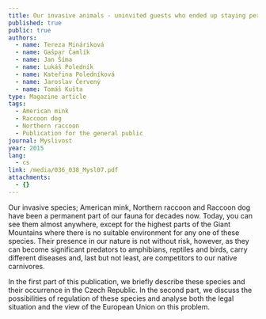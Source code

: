 ```yaml
---
title: Our invasive animals - uninvited guests who ended up staying permanently
published: true
public: true
authors:
  - name: Tereza Mináriková
  - name: Gašpar Čamlík
  - name: Jan Šíma
  - name: Lukáš Poledník
  - name: Kateřina Poledníková
  - name: Jaroslav Červený
  - name: Tomáš Kušta
type: Magazine article
tags:
  - American mink
  - Raccoon dog
  - Northern raccoon
  - Publication for the general public
journal: Myslivost
year: 2015
lang:
  - cs
link: /media/036_038_Mysl07.pdf
attachments:
  - {}
---
```

Our invasive species; American mink, Northern raccoon and Raccoon dog have been a permanent part of our fauna for decades now. Today, you can see them almost anywhere, except for the highest parts of the Giant Mountains where there is no suitable environment for any one of these species. Their presence in our nature is not without risk, however, as they can become significant predators to amphibians, reptiles and birds, carry different diseases and, last but not least, are competitors to our native carnivores. 

In the first part of this publication, we briefly describe these species and their occurrence in the Czech Republic. In the second part, we discuss the possibilities of regulation of these species and analyse both the legal situation and the view of the European Union on this problem.
